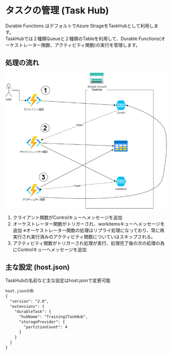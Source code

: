 # タスクの管理 (Task Hub)

Durable Functions はデフォルトでAzure StrageをTaskHubとして利用します。  
TaskHubでは２種類Queueと２種類のTableを利用して、Durable Functions(オーケストレーター関数、アクティビティ関数)の実行を管理します。

## 処理の流れ

![Durable Functions](./DurableFunctions_TaskHub.png)

1. クライアント関数がControlキューへメッセージを追加
2. オーケストレーター関数がトリガーされ、workitemsキューへメッセージを追加 ※オーケストレーター関数の処理はリプライ処理になっており、常に再実行され実行済みのアクティビティ関数についていはスキップされる。
3. アクティビティ関数がトリガーされ処理が実行、処理完了後の次の処理の為にControlキューへメッセージを追加

## 主な設定 (host.json)
TaskHubの名前など主な設定はhost.jsonで変更可能
```
host.jsonの例
{
  "version": "2.0",
  "extensions": {
    "durableTask": {
      "hubName": "Training1TaskHub",
      "storageProvider": {
        "partitionCount": 4
      }
    }
  }
}
```
